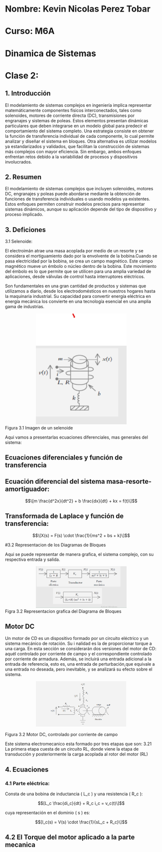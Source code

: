 # Nombre: Kevin Nicolas Perez Tobar
# Curso: M6A
# Dinamica de Sistemas
# Clase 2: 
 
## 1. Introducción
El modelamiento de sistemas complejos en ingeniería implica representar matemáticamente componentes físicos interconectados, tales como solenoides, motores de corriente directa (DC), transmisiones por engranajes y sistemas de poleas. Estos elementos presentan dinámicas particulares que deben integrarse en un modelo global para predecir el comportamiento del sistema completo. Una estrategia consiste en obtener la función de transferencia individual de cada componente, lo cual permite analizar y diseñar el sistema en bloques. Otra alternativa es utilizar modelos ya estandarizados y validados, que facilitan la construcción de sistemas más complejos con mayor eficiencia. Sin embargo, ambos enfoques enfrentan retos debido a la variabilidad de procesos y dispositivos involucrados.

## 2. Resumen
El modelamiento de sistemas complejos que incluyen solenoides, motores DC, engranajes y poleas puede abordarse mediante la obtención de funciones de transferencia individuales o usando modelos ya existentes. Estos enfoques permiten construir modelos precisos para representar sistemas dinámicos, aunque su aplicación depende del tipo de dispositivo y proceso implicado.

## 3. Deficiones

3.1 Selenoide: 

El electroimán atrae una masa acoplada por medio de un resorte y se considera el mortiguamiento dado por la envolvente de la bobina.Cuando se pasa electricidad por la bobina, se crea un campo magnético. Este campo magnético mueve un émbolo o núcleo dentro de la bobina. Este movimiento del émbolo es lo que permite que se utilicen para una amplia variedad de aplicaciones, desde válvulas de control hasta interruptores eléctricos.

Son fundamentales en una gran cantidad de productos y sistemas que utilizamos a diario, desde los electrodomésticos en nuestros hogares hasta la maquinaria industrial. Su capacidad para convertir energía eléctrica en energía mecánica los convierte en una tecnología esencial en una amplia gama de industrias.

<div align="center">
<img src="https://github.com/Djtunder/Apuntes-Tercer-Corte/blob/17e548d4e792fe1a0b040a5fdcb99999f53198b5/Build/imagen%20de%20selenoide.png" width="300">
</div>
Figura 3.1 Imagen de un selenoide 

Aqui vamos a presentarlas ecuaciones diferenciales, mas generales del sistema:

## Ecuaciones diferenciales y función de transferencia

## Ecuación diferencial del sistema masa-resorte-amortiguador:

$$\[m \frac{d^2x}{dt^2} + b \frac{dx}{dt} + kx = f(t)\]$$

##  Transformada de Laplace y función de transferencia:

$$\[X(s) = F(s) \cdot \frac{1}{ms^2 + bs + k}\]$$

#3.2 Representacion de los Diagramas de Bloques

Aqui se puede representar de manera grafica, el sistema complejo, con su respectiva entrada y salida.

<div align="center">
<img src="https://github.com/Djtunder/Apuntes-Tercer-Corte/blob/774438ef0825d4d0f775a8e946da5430f5de821f/Build/Representacion%20de%20Diagramas%20de%20Bloques%20%20.png" width="300">
</div>
Figra 3.2  Representacion grafica del Diagrama de Bloques

## Motor DC 
Un motor de CD es un dispositivo formado por un circuito eléctrico y un sistema mecánico de rotación. Su i nalidad es la de proporcionar torque a una carga. En esta sección se considerarán dos versiones del motor de CD: aquél controlado por corriente de campo y el correspondiente controlado por corriente de armadura. Además, se incluirá una entrada adicional a la entrada de referencia, esto es, una entrada de perturbación,que equivale a una entrada no deseada, pero inevitable, y se analizará su efecto sobre el sistema. 

<div align="center">
<img src="https://github.com/Djtunder/Apuntes-Tercer-Corte/blob/f65138c0c4cd4ce0228a9b00b143234f770be813/Build/Sistema%20Motor%20DC.png" width="300">
</div>

Figura 3.2 Motor DC, controlado por corriente de campo

Este sistema electromecanico esta formado por tres etapas que son:
3.21 La primera etapa cuesta de un circuito RL, donde viene la etapa de transducción y posteriormente la carga acoplada al rotor del motor (RL)

## 4. Ecuaciones 
### 4.1 Parte eléctrica:
Consta de una bobina de inductancia \( L_c \) y una resistencia \( R_c \):

$$[L_c \frac{di_c}{dt} + R_c i_c = v_c(t)\]$$

cuya representación en el dominio \( s \) es:

$$[I_c(s) = V(s) \cdot \frac{1}{sL_c + R_c}\]$$

## 4.2 El Torque del motor aplicado a la parte mecanica






